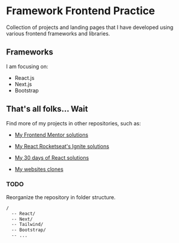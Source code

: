 # Framework Frontend Practice

Collection of projects and landing pages that I have developed using various frontend frameworks and libraries.

## Frameworks

I am focusing on:

- React.js
- Next.js
- Bootstrap

## That's all folks... Wait

Find more of my projects in other repositories, such as:

- [My Frontend Mentor solutions](https://github.com/jvmdo/frontend-mentor-challenges)

- [My React Rocketseat's Ignite solutions](https://github.com/jvmdo/rocketseat-ignite)

- [My 30 days of React solutions](https://github.com/jvmdo/30-days-of-react)

- [My websites clones](https://github.com/jvmdo/clones-frontend-practice)

### TODO

Reorganize the repository in folder structure.

```bash
/
  -- React/
  -- Next/
  -- Tailwind/
  -- Bootstrap/
  -- ...
```
